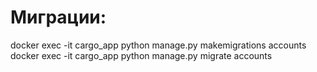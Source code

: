 # Миграции:

docker exec -it cargo_app python manage.py makemigrations accounts
docker exec -it cargo_app python manage.py migrate accounts
